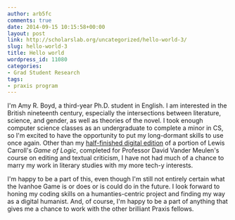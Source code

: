 ```yaml
---
author: arb5fc
comments: true
date: 2014-09-15 10:15:58+00:00
layout: post
link: http://scholarslab.org/uncategorized/hello-world-3/
slug: hello-world-3
title: Hello world
wordpress_id: 11080
categories:
- Grad Student Research
tags:
- praxis program
---
```


I'm Amy R. Boyd, a third-year Ph.D. student in English. I am interested in the British nineteenth century, especially the intersections between literature, science, and gender, as well as theories of the novel. I took enough computer science classes as an undergraduate to complete a minor in CS, so I'm excited to have the opportunity to put my long-dormant skills to use once again. Other than my [half-finished digital edition](http://www.amyrboyd.com/GOL/) of a portion of Lewis Carroll's _Game of Logic_, completed for Professor David Vander Meulen's course on editing and textual criticism, I have not had much of a chance to marry my work in literary studies with my more tech-y interests.




I'm happy to be a part of this, even though I'm still not entirely certain what the Ivanhoe Game is or does or is could do in the future. I look forward to honing my coding skills on a humanties-centric project and finding my way as a digital humanist. And, of course, I'm happy to be a part of anything that gives me a chance to work with the other brilliant Praxis fellows.



